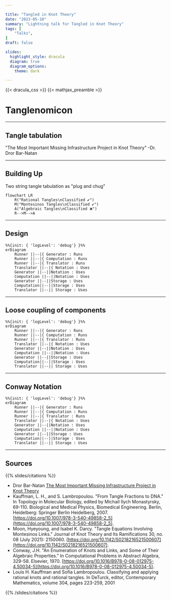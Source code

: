 ```yaml
---

title: "Tangled in Knot Theory"
date: "2023-05-10"
summary: "Lightning talk for Tangled in Knot Theory"
tags: [
    "Talks",
]
draft: false

slides:
  highlight_style: dracula
  diagram: true
  diagram_options:
    theme: dark

---
```


{{< dracula_css >}}
{{< mathjax_preamble >}}

# Tanglenomicon

---

## Tangle tabulation

"The Most Important Missing Infrastructure Project in Knot Theory"
-Dr. Dror Bar-Natan

---

## Building Up

Two string tangle tabulation as "plug and chug"

```mermaid
flowchart LR
    R("Rational Tangles\nClassified ✔️")
    M("Montesinos Tangles\nClassified ✔️")
    A("Algebraic Tangles\nClassified ❌")
    R-->M-->A
```


---

## Design

```mermaid
%%{init: { 'logLevel': 'debug'} }%%
erDiagram
    Runner ||--|{ Generator : Runs
    Runner ||--|{ Computation : Runs
    Runner ||--|{ Translator : Runs
    Translator ||--|{ Notation : Uses
    Generator ||--||Notation : Uses
    Computation ||--||Notation : Uses
    Generator ||--||Storage : Uses
    Computation||--||Storage : Uses
    Translator ||--|| Storage : Uses
```

---

## Loose coupling of components

```mermaid
%%{init: { 'logLevel': 'debug'} }%%
erDiagram
    Runner ||--|{ Generator : Runs
    Runner ||--|{ Computation : Runs
    Runner ||--|{ Translator : Runs
    Translator ||--|{ Notation : Uses
    Generator ||--||Notation : Uses
    Computation ||--||Notation : Uses
    Generator ||--||Storage : Uses
    Computation||--||Storage : Uses
    Translator ||--|| Storage : Uses
```

---

## Conway Notation

```mermaid
%%{init: { 'logLevel': 'debug'} }%%
erDiagram
    Runner ||--|{ Generator : Runs
    Runner ||--|{ Computation : Runs
    Runner ||--|{ Translator : Runs
    Translator ||--|{ Notation : Uses
    Generator ||--||Notation : Uses
    Computation ||--||Notation : Uses
    Generator ||--||Storage : Uses
    Computation||--||Storage : Uses
    Translator ||--|| Storage : Uses
```

---

## Sources

{{% slides/citations %}}

- Dror Bar-Natan [The Most Important Missing Infrastructure Project in Knot Theory](http://drorbn.net/AcademicPensieve/2012-01/one/The_Most_Important_Missing_Infrastructure_Project_in_Knot_Theory.pdf)
- Kauffman, L. H., and S. Lambropoulou. "From Tangle Fractions to DNA." In Topology in Molecular Biology, edited by Michail Ilych Monastyrsky, 69-110. Biological and Medical Physics, Biomedical Engineering. Berlin, Heidelberg: Springer Berlin Heidelberg, 2007. [https://doi.org/10.1007/978-3-540-49858-2_5](https://doi.org/10.1007/978-3-540-49858-2_5).
- Moon, Hyeyoung, and Isabel K. Darcy. "Tangle Equations Involving Montesinos Links." Journal of Knot Theory and Its Ramifications 30, no. 08 (July 2021): 2150060. [https://doi.org/10.1142/S0218216521500607](https://doi.org/10.1142/S0218216521500607).
- Conway, J.H. "An Enumeration of Knots and Links, and Some of Their Algebraic Properties." In Computational Problems in Abstract Algebra, 329-58. Elsevier, 1970. [https://doi.org/10.1016/B978-0-08-012975-4.50034-5](https://doi.org/10.1016/B978-0-08-012975-4.50034-5).
- Louis H. Kauffman and Sofia Lambropoulou. Classifying and applying rational knots and rational tangles. In DeTurck, editor, Contemporary Mathematics, volume 304, pages 223-259, 2001


{{% /slides/citations %}}
